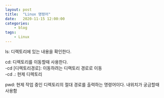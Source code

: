 ```yaml
---
layout: post
title:	"Linux 명령어"
date:	2020-11-15 12:00:00
categories:
    - blog
tags:
    - Linux 
---
```

ls: 디렉토리에 있는 내용을 확인한다.   

cd: 디렉토리를 이동할때 사용한다.  
-cd [디렉토리경로]: 이동하려는 디랙토리 경로로 이동  
-cd .: 현제 디렉토리  

pwd: 현제 작업 중인 디렉토리의 절대 경로를 출력하는 명령어이다. 내위치가 궁금할때 사용함